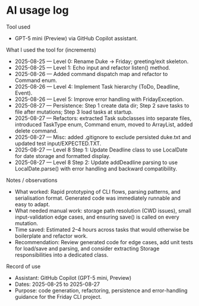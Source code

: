 # AI usage log

Tool used
- GPT-5 mini (Preview) via GitHub Copilot assistant.

What I used the tool for (increments)
- 2025-08-25 — Level 0: Rename Duke -> Friday; greeting/exit skeleton.
- 2025-08-25 — Level 1: Echo input and refactor listen() method.
- 2025-08-26 — Added command dispatch map and refactor to Command enum.
- 2025-08-26 — Level 4: Implement Task hierarchy (ToDo, Deadline, Event).
- 2025-08-26 — Level 5: Improve error handling with FridayException.
- 2025-08-27 — Persistence: Step 1 create data dir; Step 2 save tasks to file after mutations; Step 3 load tasks at startup.
- 2025-08-27 — Refactors: extracted Task subclasses into separate files, introduced TaskType enum, Command enum, moved to ArrayList<Task>, added delete command.
- 2025-08-27 — Misc: added .gitignore to exclude persisted duke.txt and updated test input/EXPECTED.TXT.
- 2025-08-27 — Level 8 Step 1: Update Deadline class to use LocalDate for date storage and formatted display.
- 2025-08-27 — Level 8 Step 2: Update addDeadline parsing to use LocalDate.parse() with error handling and backward compatibility.

Notes / observations
- What worked: Rapid prototyping of CLI flows, parsing patterns, and serialisation format. Generated code was immediately runnable and easy to adapt.
- What needed manual work: storage path resolution (CWD issues), small input-validation edge cases, and ensuring save() is called on every mutation.
- Time saved: Estimated 2–4 hours across tasks that would otherwise be boilerplate and refactor work.
- Recommendation: Review generated code for edge cases, add unit tests for load/save and parsing, and consider extracting Storage responsibilities into a dedicated class.

Record of use
- Assistant: GitHub Copilot (GPT-5 mini, Preview)
- Dates: 2025-08-25 to 2025-08-27
- Purpose: code generation, refactoring, persistence and error-handling guidance for the Friday CLI project.
